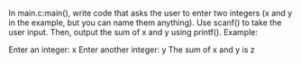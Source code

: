 In main.c:main(), write code that asks the user to enter two integers (x and y in the example, but you can name them anything). Use scanf() to take the user input. 
Then, output the sum of x and y using printf().
Example:

Enter an integer:
x
Enter another integer:
y
The sum of x and y is z
